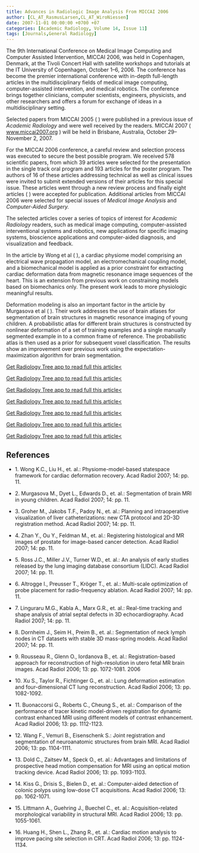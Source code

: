 ```yaml
---
title: Advances in Radiologic Image Analysis From MICCAI 2006
author: [CL_AT_RasmusLarsen,CL_AT_WiroNiessen]
date: 2007-11-01 00:00:00 +0700 +07
categories: [Academic Radiology, Volume 14, Issue 11]
tags: [Journals,General Radiology]
---
```

The 9th International Conference on Medical Image Computing and Computer Assisted Intervention, MICCAI 2006, was held in Copenhagen, Denmark, at the Tivoli Concert Hall with satellite workshops and tutorials at the IT University of Copenhagen, October 1–6, 2006. The conference has become the premier international conference with in-depth full-length articles in the multidisciplinary fields of medical image computing, computer-assisted intervention, and medical robotics. The conference brings together clinicians, computer scientists, engineers, physicists, and other researchers and offers a forum for exchange of ideas in a multidisciplinary setting.

Selected papers from MICCAI 2005 ( ) were published in a previous issue of _Academic Radiology_ and were well received by the readers. MICCAI 2007 (  www.miccai2007.org ) will be held in Brisbane, Australia, October 29–November 2, 2007.

For the MICCAI 2006 conference, a careful review and selection process was executed to secure the best possible program. We received 578 scientific papers, from which 39 articles were selected for the presentation in the single track oral program and 193 articles for the poster program. The authors of 16 of these articles addressing technical as well as clinical issues were invited to submit extended versions of their articles for this special issue. These articles went through a new review process and finally eight articles ( ) were accepted for publication. Additional articles from MICCAI 2006 were selected for special issues of _Medical Image Analysis_ and _Computer-Aided Surgery._

The selected articles cover a series of topics of interest for _Academic Radiology_ readers, such as medical image computing, computer-assisted interventional systems and robotics, new applications for specific imaging systems, bioscience applications and computer-aided diagnosis, and visualization and feedback.

In the article by Wong et al ( ), a cardiac physiome model comprising an electrical wave propagation model, an electromechanical coupling model, and a biomechanical model is applied as a prior constraint for extracting cardiac deformation data from magnetic resonance image sequences of the heart. This is an extension from previous work on constraining models based on biomechanics only. The present work leads to more physiologic meaningful results.

Deformation modeling is also an important factor in the article by Murgasova et al ( ). Their work addresses the use of brain atlases for segmentation of brain structures in magnetic resonance imaging of young children. A probabilistic atlas for different brain structures is constructed by nonlinear deformation of a set of training examples and a single manually segmented example in to a common frame of reference. The probabilistic atlas is then used as a prior for subsequent voxel classification. The results show an improvement over previous work using the expectation-maximization algorithm for brain segmentation.

[Get Radiology Tree app to read full this article<](https://clinicalpub.com/app)

[Get Radiology Tree app to read full this article<](https://clinicalpub.com/app)

[Get Radiology Tree app to read full this article<](https://clinicalpub.com/app)

[Get Radiology Tree app to read full this article<](https://clinicalpub.com/app)

[Get Radiology Tree app to read full this article<](https://clinicalpub.com/app)

[Get Radiology Tree app to read full this article<](https://clinicalpub.com/app)

[Get Radiology Tree app to read full this article<](https://clinicalpub.com/app)

## References

- 1\. Wong K.C., Liu H., et. al.: Physiome-model-based statespace framework for cardiac deformation recovery. Acad Radiol 2007; 14: pp. 11.


- 2\. Murgasova M., Dyet L., Edwards D., et. al.: Segmentation of brain MRI in young children. Acad Radiol 2007; 14: pp. 11.


- 3\. Groher M., Jakobs T.F., Padoy N., et. al.: Planning and intraoperative visualization of liver catheterizations: new CTA protocol and 2D-3D registration method. Acad Radiol 2007; 14: pp. 11.


- 4\. Zhan Y., Ou Y., Feldman M., et. al.: Registering histological and MR images of prostate for image-based cancer detection. Acad Radiol 2007; 14: pp. 11.


- 5\. Ross J.C., Miller J.V., Turner W.D., et. al.: An analysis of early studies released by the lung imaging database consortium (LIDC). Acad Radiol 2007; 14: pp. 11.


- 6\. Altrogge I., Preusser T., Kröger T., et. al.: Multi-scale optimization of probe placement for radio-frequency ablation. Acad Radiol 2007; 14: pp. 11.


- 7\. Linguraru M.G., Kabla A., Marx G.R., et. al.: Real-time tracking and shape analysis of atrial septal defects in 3D echocardiography. Acad Radiol 2007; 14: pp. 11.


- 8\. Dornheim J., Seim H., Preim B., et. al.: Segmentation of neck lymph nodes in CT datasets with stable 3D mass-spring models. Acad Radiol 2007; 14: pp. 11.


- 9\. Rousseau R., Glenn O., Iordanova B., et. al.: Registration-based approach for reconstruction of high-resolution in utero fetal MR brain images. Acad Radiol 2006; 13: pp. 1072-1081. 2006


- 10\. Xu S., Taylor R., Fichtinger G., et. al.: Lung deformation estimation and four-dimensional CT lung reconstruction. Acad Radiol 2006; 13: pp. 1082-1092.


- 11\. Buonaccorsi G., Roberts C., Cheung S., et. al.: Comparison of the performance of tracer kinetic model-driven registration for dynamic contrast enhanced MRI using different models of contrast enhancement. Acad Radiol 2006; 13: pp. 1112-1123.


- 12\. Wang F., Vemuri B., Eisenschenk S.: Joint registration and segmentation of neuroanatomic structures from brain MRI. Acad Radiol 2006; 13: pp. 1104-1111.


- 13\. Dold C., Zaitsev M., Speck O., et. al.: Advantages and limitations of prospective head motion compensation for MRI using an optical motion tracking device. Acad Radiol 2006; 13: pp. 1093-1103.


- 14\. Kiss G., Drisis S., Bielen D., et. al.: Computer-aided detection of colonic polyps using low-dose CT acquisitions. Acad Radiol 2006; 13: pp. 1062-1071.


- 15\. Littmann A., Guehring J., Buechel C., et. al.: Acquisition-related morphological variability in structural MRI. Acad Radiol 2006; 13: pp. 1055-1061.


- 16\. Huang H., Shen L., Zhang R., et. al.: Cardiac motion analysis to improve pacing site selection in CRT. Acad Radiol 2006; 13: pp. 1124-1134.